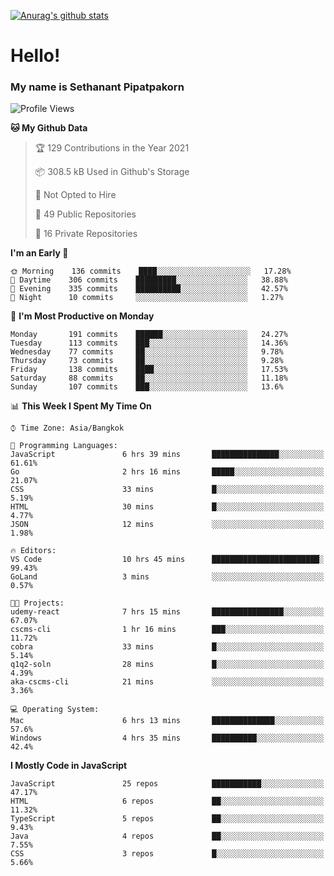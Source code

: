 [![Anurag's github stats](https://github-readme-stats.vercel.app/api?username=thetkpark&count_private=true&show_icons=true&theme=dracula)](https://github.com/anuraghazra/github-readme-stats)

# Hello!
### My name is Sethanant Pipatpakorn

<!--START_SECTION:waka-->
![Profile Views](http://img.shields.io/badge/Profile%20Views-12-blue)

**🐱 My Github Data** 

> 🏆 129 Contributions in the Year 2021
 > 
> 📦 308.5 kB Used in Github's Storage 
 > 
> 🚫 Not Opted to Hire
 > 
> 📜 49 Public Repositories 
 > 
> 🔑 16 Private Repositories  
 > 
**I'm an Early 🐤** 

```text
🌞 Morning    136 commits    ████░░░░░░░░░░░░░░░░░░░░░   17.28% 
🌆 Daytime    306 commits    █████████░░░░░░░░░░░░░░░░   38.88% 
🌃 Evening    335 commits    ██████████░░░░░░░░░░░░░░░   42.57% 
🌙 Night      10 commits     ░░░░░░░░░░░░░░░░░░░░░░░░░   1.27%

```
📅 **I'm Most Productive on Monday** 

```text
Monday       191 commits    ██████░░░░░░░░░░░░░░░░░░░   24.27% 
Tuesday      113 commits    ███░░░░░░░░░░░░░░░░░░░░░░   14.36% 
Wednesday    77 commits     ██░░░░░░░░░░░░░░░░░░░░░░░   9.78% 
Thursday     73 commits     ██░░░░░░░░░░░░░░░░░░░░░░░   9.28% 
Friday       138 commits    ████░░░░░░░░░░░░░░░░░░░░░   17.53% 
Saturday     88 commits     ██░░░░░░░░░░░░░░░░░░░░░░░   11.18% 
Sunday       107 commits    ███░░░░░░░░░░░░░░░░░░░░░░   13.6%

```


📊 **This Week I Spent My Time On** 

```text
⌚︎ Time Zone: Asia/Bangkok

💬 Programming Languages: 
JavaScript               6 hrs 39 mins       ███████████████░░░░░░░░░░   61.61% 
Go                       2 hrs 16 mins       █████░░░░░░░░░░░░░░░░░░░░   21.07% 
CSS                      33 mins             █░░░░░░░░░░░░░░░░░░░░░░░░   5.19% 
HTML                     30 mins             █░░░░░░░░░░░░░░░░░░░░░░░░   4.77% 
JSON                     12 mins             ░░░░░░░░░░░░░░░░░░░░░░░░░   1.98%

🔥 Editors: 
VS Code                  10 hrs 45 mins      ████████████████████████░   99.43% 
GoLand                   3 mins              ░░░░░░░░░░░░░░░░░░░░░░░░░   0.57%

🐱‍💻 Projects: 
udemy-react              7 hrs 15 mins       ████████████████░░░░░░░░░   67.07% 
cscms-cli                1 hr 16 mins        ███░░░░░░░░░░░░░░░░░░░░░░   11.72% 
cobra                    33 mins             █░░░░░░░░░░░░░░░░░░░░░░░░   5.14% 
q1q2-soln                28 mins             █░░░░░░░░░░░░░░░░░░░░░░░░   4.39% 
aka-cscms-cli            21 mins             ░░░░░░░░░░░░░░░░░░░░░░░░░   3.36%

💻 Operating System: 
Mac                      6 hrs 13 mins       ██████████████░░░░░░░░░░░   57.6% 
Windows                  4 hrs 35 mins       ██████████░░░░░░░░░░░░░░░   42.4%

```

**I Mostly Code in JavaScript** 

```text
JavaScript               25 repos            ███████████░░░░░░░░░░░░░░   47.17% 
HTML                     6 repos             ██░░░░░░░░░░░░░░░░░░░░░░░   11.32% 
TypeScript               5 repos             ██░░░░░░░░░░░░░░░░░░░░░░░   9.43% 
Java                     4 repos             ██░░░░░░░░░░░░░░░░░░░░░░░   7.55% 
CSS                      3 repos             █░░░░░░░░░░░░░░░░░░░░░░░░   5.66%

```



<!--END_SECTION:waka-->
